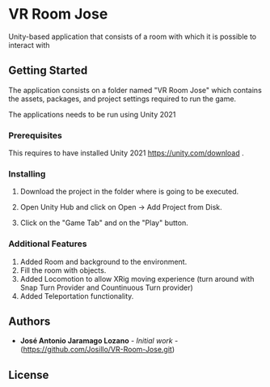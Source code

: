 # VR Room Jose

Unity-based application that consists of a room with which it is possible to interact with

## Getting Started

The application consists on a folder named "VR Room Jose" which contains the assets, packages, and project settings required to run the game.

The applications needs to be run using Unity 2021


### Prerequisites

This requires to have installed Unity 2021 https://unity.com/download .


### Installing

1. Download the project in the folder where is going to be executed.
2. Open Unity Hub and click on Open -> Add Project from Disk.

3. Click on the "Game Tab" and on the "Play" button.

### Additional Features

1. Added Room and background to the environment.
2. Fill the room with objects.
3. Added Locomotion to allow XRig moving experience (turn around with Snap Turn Provider and Countinuous Turn provider)
4. Added Teleportation functionality.


## Authors

* **José Antonio Jaramago Lozano** - *Initial work* - (https://github.com/Josillo/VR-Room-Jose.git)



## License



